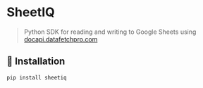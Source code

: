 # SheetIQ

> Python SDK for reading and writing to Google Sheets using [docapi.datafetchpro.com](https://docapi.datafetchpro.com)

## 🚀 Installation

```bash
pip install sheetiq